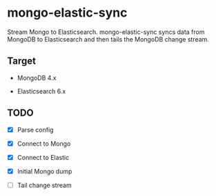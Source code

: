 # mongo-elastic-sync

Stream Mongo to Elasticsearch. mongo-elastic-sync syncs data from MongoDB to Elasticsearch and then tails the MongoDB change stream.

## Target

- MongoDB 4.x

- Elasticsearch 6.x

## TODO

- [x] Parse config

- [x] Connect to Mongo

- [x] Connect to Elastic

- [x] Initial Mongo dump

- [ ] Tail change stream
